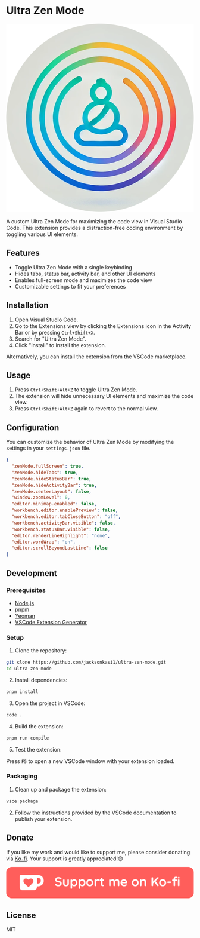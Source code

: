 # Ultra Zen Mode

![Ultra Zen Mode Logo](assets/logo.png)

A custom Ultra Zen Mode for maximizing the code view in Visual Studio Code. This extension provides a distraction-free coding environment by toggling various UI elements.

## Features

- Toggle Ultra Zen Mode with a single keybinding
- Hides tabs, status bar, activity bar, and other UI elements
- Enables full-screen mode and maximizes the code view
- Customizable settings to fit your preferences

## Installation

1. Open Visual Studio Code.
2. Go to the Extensions view by clicking the Extensions icon in the Activity Bar or by pressing `Ctrl+Shift+X`.
3. Search for "Ultra Zen Mode".
4. Click "Install" to install the extension.

Alternatively, you can install the extension from the VSCode marketplace.

## Usage

1. Press `Ctrl+Shift+Alt+Z` to toggle Ultra Zen Mode.
2. The extension will hide unnecessary UI elements and maximize the code view.
3. Press `Ctrl+Shift+Alt+Z` again to revert to the normal view.

## Configuration

You can customize the behavior of Ultra Zen Mode by modifying the settings in your `settings.json` file.

```json
{
  "zenMode.fullScreen": true,
  "zenMode.hideTabs": true,
  "zenMode.hideStatusBar": true,
  "zenMode.hideActivityBar": true,
  "zenMode.centerLayout": false,
  "window.zoomLevel": 0,
  "editor.minimap.enabled": false,
  "workbench.editor.enablePreview": false,
  "workbench.editor.tabCloseButton": "off",
  "workbench.activityBar.visible": false,
  "workbench.statusBar.visible": false,
  "editor.renderLineHighlight": "none",
  "editor.wordWrap": "on",
  "editor.scrollBeyondLastLine": false
}
```

## Development

### Prerequisites

- [Node.js](https://nodejs.org/)
- [pnpm](https://pnpm.io/)
- [Yeoman](http://yeoman.io)
- [VSCode Extension Generator](https://github.com/microsoft/vscode-generator-code)

### Setup

1. Clone the repository:

```bash
git clone https://github.com/jacksonkasi1/ultra-zen-mode.git
cd ultra-zen-mode
```

2. Install dependencies:

```bash
pnpm install
```

3. Open the project in VSCode:

```bash
code .
```

4. Build the extension:

```bash
pnpm run compile
```

5. Test the extension:

Press `F5` to open a new VSCode window with your extension loaded.

### Packaging

1. Clean up and package the extension:

```bash
vsce package
```

2. Follow the instructions provided by the VSCode documentation to publish your extension.

## Donate

If you like my work and would like to support me, please consider donating via [Ko-fi](https://ko-fi.com/jacksonkasi). Your support is greatly appreciated!😊

[![ko-fi](https://github.com/jacksonkasi1/ultra-zen-mode/raw/main/assets/SupportMe_red@2x.png)](https://ko-fi.com/jacksonkasi)

## License

MIT
